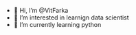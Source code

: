 - 👋 Hi, I’m @VitFarka
- 👀 I’m interested in learnign data scientist
- 🌱 I’m currently learning python

<!---
VitFarka/VitFarka is a ✨ special ✨ repository because its `README.md` (this file) appears on your GitHub profile.
You can click the Preview link to take a look at your changes.
--->
